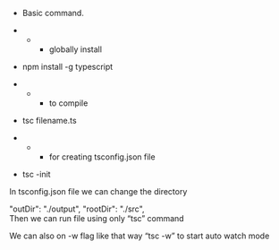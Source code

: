 
* Basic command.

* * * globally install
- npm install -g typescript

* * * to compile
- tsc filename.ts

* * * for creating tsconfig.json file
- tsc -init

In tsconfig.json file we can change the directory 

 "outDir": "./output", 
 "rootDir": "./src",  
Then we can run file using only “tsc” command

We can also on -w flag like that way “tsc -w” to start auto watch  mode  